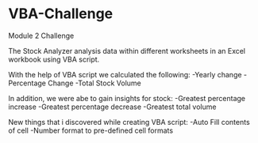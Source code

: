 # VBA-Challenge
Module 2 Challenge

The Stock Analyzer analysis data within different worksheets in an Excel workbook using VBA script. 

With the help of VBA script we calculated the following:
-Yearly change
-Percentage Change
-Total Stock Volume 

In addition, we were abe to gain insights for stock:
-Greatest percentage increase
-Greatest percentage decrease
-Greatest total volume

New things that i discovered while creating VBA script:
-Auto Fill contents of cell
-Number format to pre-defined cell formats

